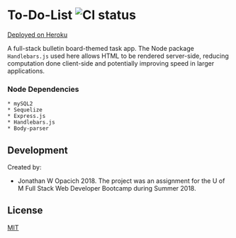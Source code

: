 # To-Do-List ![CI status](https://img.shields.io/badge/build-passing-brightgreen.svg)
[Deployed on Heroku](https://guarded-plateau-69499.herokuapp.com/)

A full-stack bulletin board-themed task app. The Node package `Handlebars.js` used here allows HTML to be rendered server-side, reducing computation done client-side and potentially improving speed in larger applications.

### Node Dependencies
```
* mySQL2
* Sequelize
* Express.js
* Handlebars.js
* Body-parser
```

## Development
Created by:
  * Jonathan W Opacich 2018.
The project was an assignment for the U of M Full Stack Web Developer Bootcamp during Summer 2018. 

## License
[MIT](https://choosealicense.com/licenses/mit/)
